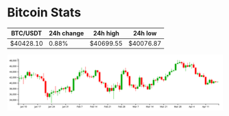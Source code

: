 # Bitcoin Stats

BTC/USDT|24h change|24h high|24h low|
|---|---|---|---|
|$40428.10|0.88%|$40699.55|$40076.87|

<img src="./chart.svg">
